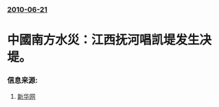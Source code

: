 ### [2010-06-21](/news/2010/06/21/index.md)

##### 
#  中國南方水災：江西抚河唱凯堤发生决堤。




### 信息来源:

1. [新华网](http://news.xinhuanet.com/society/2010-06/21/c_12244651.htm)
